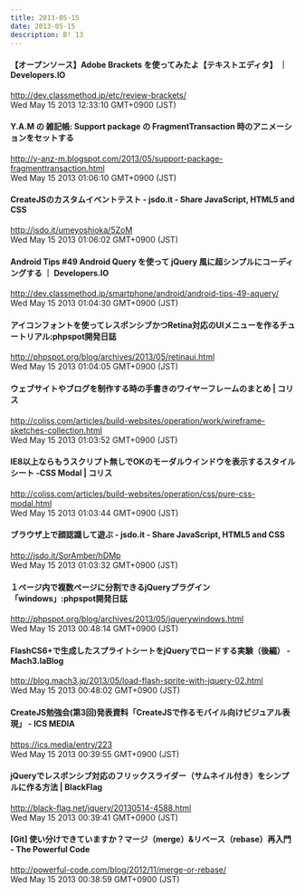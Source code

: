 ```yaml
---
title: 2013-05-15
date: 2013-05-15
description: B! 13
---
```


#### 【オープンソース】Adobe Brackets を使ってみたよ【テキストエディタ】 ｜ Developers.IO
http://dev.classmethod.jp/etc/review-brackets/<br>
Wed May 15 2013 12:33:10 GMT+0900 (JST)<br>


#### Y.A.M の 雑記帳: Support package の FragmentTransaction 時のアニメーションをセットする
http://y-anz-m.blogspot.com/2013/05/support-package-fragmenttransaction.html<br>
Wed May 15 2013 01:06:10 GMT+0900 (JST)<br>


#### CreateJSのカスタムイベントテスト - jsdo.it - Share JavaScript, HTML5 and CSS
http://jsdo.it/umeyoshioka/5ZoM<br>
Wed May 15 2013 01:06:02 GMT+0900 (JST)<br>


#### Android Tips #49 Android Query を使って jQuery 風に超シンプルにコーディングする ｜ Developers.IO
http://dev.classmethod.jp/smartphone/android/android-tips-49-aquery/<br>
Wed May 15 2013 01:04:30 GMT+0900 (JST)<br>


#### アイコンフォントを使ってレスポンシブかつRetina対応のUIメニューを作るチュートリアル:phpspot開発日誌
http://phpspot.org/blog/archives/2013/05/retinaui.html<br>
Wed May 15 2013 01:04:05 GMT+0900 (JST)<br>


####   ウェブサイトやブログを制作する時の手書きのワイヤーフレームのまとめ | コリス
http://coliss.com/articles/build-websites/operation/work/wireframe-sketches-collection.html<br>
Wed May 15 2013 01:03:52 GMT+0900 (JST)<br>


####   IE8以上ならもうスクリプト無しでOKのモーダルウインドウを表示するスタイルシート -CSS Modal | コリス
http://coliss.com/articles/build-websites/operation/css/pure-css-modal.html<br>
Wed May 15 2013 01:03:44 GMT+0900 (JST)<br>


#### ブラウザ上で顔認識して遊ぶ - jsdo.it - Share JavaScript, HTML5 and CSS
http://jsdo.it/SorAmber/hDMp<br>
Wed May 15 2013 01:03:32 GMT+0900 (JST)<br>


#### １ページ内で複数ページに分割できるjQueryプラグイン「windows」:phpspot開発日誌
http://phpspot.org/blog/archives/2013/05/jquerywindows.html<br>
Wed May 15 2013 00:48:14 GMT+0900 (JST)<br>


#### FlashCS6+で生成したスプライトシートをjQueryでロードする実験（後編） - Mach3.laBlog
http://blog.mach3.jp/2013/05/load-flash-sprite-with-jquery-02.html<br>
Wed May 15 2013 00:48:02 GMT+0900 (JST)<br>


#### CreateJS勉強会(第3回)発表資料「CreateJSで作るモバイル向けビジュアル表現」 - ICS MEDIA
https://ics.media/entry/223<br>
Wed May 15 2013 00:39:55 GMT+0900 (JST)<br>


#### jQueryでレスポンシブ対応のフリックスライダー（サムネイル付き）をシンプルに作る方法 | BlackFlag
http://black-flag.net/jquery/20130514-4588.html<br>
Wed May 15 2013 00:39:41 GMT+0900 (JST)<br>


#### [Git] 使い分けできていますか？マージ（merge）&リベース（rebase）再入門 - The Powerful Code
http://powerful-code.com/blog/2012/11/merge-or-rebase/<br>
Wed May 15 2013 00:38:59 GMT+0900 (JST)<br>


